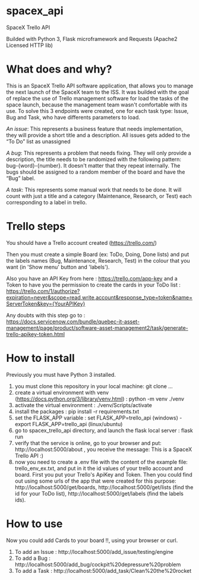 # spacex_api
SpaceX Trello API

Builded with Python 3, Flask microframework and Requests (Apache2 Licensed HTTP lib)

# What does and why?
This is an SpaceX Trello API software application, that allows you to manage the next launch
of the SpaceX team to the ISS.
It was builded with the goal of replace the use of Trello management software for load the tasks 
of the space launch, because the management team wasn't comfortable with its use.
To solve this 3 endpoints were created, one for each task type: Issue, Bug and Task, who have differents
parameters to load.

*An issue*: This represents a business feature that needs implementation, they will provide a short title and a description. All issues gets added to the “To Do” list as unassigned

*A bug*: This represents a problem that needs fixing. They will only provide a description, the title needs to be randomized with the following pattern: bug-{word}-{number}. It doesn't matter that they repeat internally. The bugs should be assigned to a random member of the board and have the “Bug” label.

*A task*: This represents some manual work that needs to be done. It will count with just a title and a category (Maintenance, Research, or Test) each corresponding to a label in trello.

# Trello steps
You should have a Trello account created (https://trello.com/)

Then you must create a simple Board (ex: ToDo, Doing, Done lists) and put the labels names (Bug, Maintenance, Research, Test) in the colour that you want (in 'Show menu' button and 'labels').

Also you have an API Key from here : https://trello.com/app-key and a Token to have you the permission to create the cards in your ToDo list : https://trello.com/1/authorize?expiration=never&scope=read,write,account&response_type=token&name=ServerToken&key={YourAPIKey}

Any doubts with this step go to : https://docs.servicenow.com/bundle/quebec-it-asset-management/page/product/software-asset-management2/task/generate-trello-apikey-token.html

# How to install
Previously you must have Python 3 installed.
1) you must clone this repository in your local machine: git clone ...
2) create a virtual environment with venv (https://docs.python.org/3/library/venv.html) : python -m venv ./venv 
3) activate the virtual environment : ./venv/Scripts/activate
4) install the packages : pip install -r requirements.txt
5) set the FLASK_APP variable : set FLASK_APP=trello_api (windows) - export FLASK_APP=trello_api (linux/ubuntu)
6) go to spacex_trello_api directory, and launch the flask local server : flask run
7) verify that the service is online, go to your browser and put: http://localhost:5000/about , you receive the message: This is a SpaceX Trello API :)
8) now you need to create a .env file with the content of the example file: trello_env_ex.txt, and put in it the id values of your trello account and board. 
First you put your Trello's ApiKey and Token. Then you could find out using some urls of the app that were created for this purpose:
http://localhost:5000/get/boards, http://localhost:5000/get/lists (find the id for your ToDo list), http://localhost:5000/get/labels (find the labels ids).

# How to use
Now you could add Cards to your board !!, using your browser or curl.
1) To add an Issue : http://localhost:5000/add_issue/testing/engine 
2) To add a Bug : http://localhost:5000/add_bug/cockpit%20depressure%20problem
3) To add a Task : http://localhost:5000/add_task/Clean%20the%20rocket
